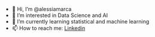 - 👋 Hi, I’m @alessiamarca
- 👀 I’m interested in Data Science and AI
- 🌱 I’m currently learning statistical and machine learning
- 📫 How to reach me: [Linkedin]([url](https://www.linkedin.com/in/alessia-marca-1b5b14219/))

<!---
alessiamarca/alessiamarca is a ✨ special ✨ repository because its `README.md` (this file) appears on your GitHub profile.
You can click the Preview link to take a look at your changes.
--->
